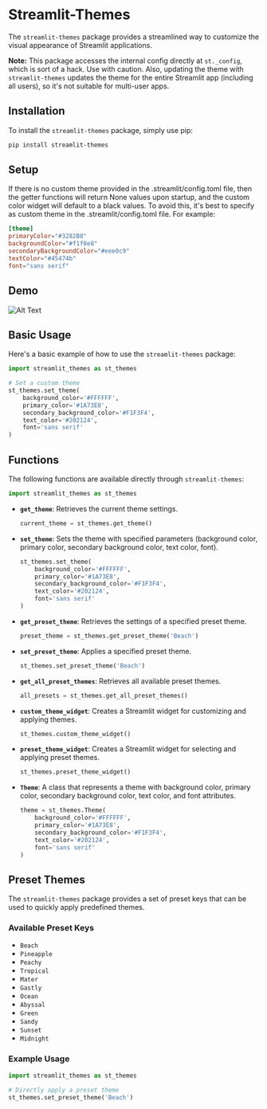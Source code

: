 # Streamlit-Themes

The `streamlit-themes` package provides a streamlined way to customize the visual appearance of Streamlit applications. 

**Note:** This package accesses the internal config directly at `st._config`, which is sort of a hack.
Use with caution. Also, updating the theme with `streamlit-themes` updates the theme for the entire Streamlit app
(including all users), so it's not suitable for multi-user apps.

## Installation

To install the `streamlit-themes` package, simply use pip:

```bash
pip install streamlit-themes
```

## Setup

If there is no custom theme provided in the .streamlit/config.toml file, then the getter functions
will return None values upon startup, and the custom color widget will default to a black values. 
To avoid this, it's best to specify as custom theme in the .streamlit/config.toml file. For example:

```toml
[theme]
primaryColor="#3282B8"
backgroundColor="#f1f0e8"
secondaryBackgroundColor="#eee0c9"
textColor="#45474b"
font="sans serif"
```

## Demo

![Alt Text](demo.gif)

## Basic Usage

Here's a basic example of how to use the `streamlit-themes` package:

```python
import streamlit_themes as st_themes

# Set a custom theme
st_themes.set_theme(
    background_color='#FFFFFF',
    primary_color='#1A73E8',
    secondary_background_color='#F1F3F4',
    text_color='#202124',
    font='sans serif'
)
```

## Functions

The following functions are available directly through `streamlit-themes`:

```python
import streamlit_themes as st_themes
```

- **`get_theme`**: Retrieves the current theme settings.
  ```python
  current_theme = st_themes.get_theme()
  ```

- **`set_theme`**: Sets the theme with specified parameters (background color, primary color, secondary background color, text color, font).
  ```python
  st_themes.set_theme(
      background_color='#FFFFFF',
      primary_color='#1A73E8',
      secondary_background_color='#F1F3F4',
      text_color='#202124',
      font='sans serif'
  )
  ```

- **`get_preset_theme`**: Retrieves the settings of a specified preset theme.
  ```python
  preset_theme = st_themes.get_preset_theme('Beach')
  ```

- **`set_preset_theme`**: Applies a specified preset theme.
  ```python
  st_themes.set_preset_theme('Beach')
  ```

- **`get_all_preset_themes`**: Retrieves all available preset themes.
  ```python
  all_presets = st_themes.get_all_preset_themes()
  ```

- **`custom_theme_widget`**: Creates a Streamlit widget for customizing and applying themes.
  ```python
  st_themes.custom_theme_widget()
  ```

- **`preset_theme_widget`**: Creates a Streamlit widget for selecting and applying preset themes.
  ```python
  st_themes.preset_theme_widget()
  ```
  
- **`Theme`**: A class that represents a theme with background color, primary color, secondary background color, text color, and font attributes.
  ```python
  theme = st_themes.Theme(
      background_color='#FFFFFF',
      primary_color='#1A73E8',
      secondary_background_color='#F1F3F4',
      text_color='#202124',
      font='sans serif'
  )
  ```
  
## Preset Themes

The `streamlit-themes` package provides a set of preset keys that can be used to quickly apply predefined themes. 

### Available Preset Keys

- `Beach`
- `Pineapple`
- `Peachy`
- `Tropical`
- `Mater`
- `Gastly`
- `Ocean`
- `Abyssal`
- `Green`
- `Sandy`
- `Sunset`
- `Midnight`

### Example Usage

```python
import streamlit_themes as st_themes

# Directly apply a preset theme
st_themes.set_preset_theme('Beach')
```